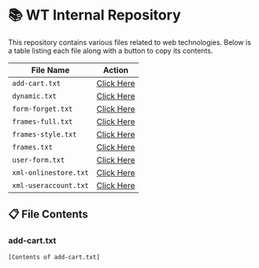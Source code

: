 # 📚 WT Internal Repository

This repository contains various files related to web technologies. Below is a table listing each file along with a button to copy its contents.

| File Name            | Action |
|----------------------|--------|
| `add-cart.txt`       | [Click Here](#add-cart) |
| `dynamic.txt`        | [Click Here](#dynamic) |
| `form-forget.txt`    | [Click Here](#form-forget) |
| `frames-full.txt`    | [Click Here](#frames-full) |
| `frames-style.txt`   | [Click Here](#frames-style) |
| `frames.txt`         | [Click Here](#frames) |
| `user-form.txt`      | [Click Here](#user-form) |
| `xml-onlinestore.txt`| [Click Here](#xml-onlinestore) |
| `xml-useraccount.txt`| [Click Here](#xml-useraccount) |

## 📋 File Contents

### <a name="add-cart"></a>add-cart.txt

```plaintext
[Contents of add-cart.txt]
